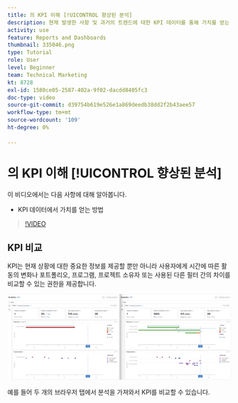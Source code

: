 ```yaml
---
title: 의 KPI 이해 [!UICONTROL 향상된 분석]
description: 현재 발생한 사항 및 과거의 트렌드에 대한 KPI 데이터를 통해 가치를 얻는 방법에 대해 알아봅니다.
activity: use
feature: Reports and Dashboards
thumbnail: 335046.png
type: Tutorial
role: User
level: Beginner
team: Technical Marketing
kt: 8728
exl-id: 1580ce05-2587-402a-9f02-dacdd8405fc3
doc-type: video
source-git-commit: d39754b619e526e1a869deedb38dd2f2b43aee57
workflow-type: tm+mt
source-wordcount: '109'
ht-degree: 0%

---
```


# 의 KPI 이해 [!UICONTROL 향상된 분석]

이 비디오에서는 다음 사항에 대해 알아봅니다.

* KPI 데이터에서 가치를 얻는 방법

>[!VIDEO](https://video.tv.adobe.com/v/335046/?quality=12)

## KPI 비교

KPI는 현재 상황에 대한 중요한 정보를 제공할 뿐만 아니라 사용자에게 시간에 따른 활동의 변화나 포트폴리오, 프로그램, 프로젝트 소유자 또는 사용된 다른 필터 간의 차이를 비교할 수 있는 권한을 제공합니다.

![두 개의 브라우저 탭을 나란히 보여주는 이미지](assets/section-2-0.png)

예를 들어 두 개의 브라우저 탭에서 분석을 가져와서 KPI를 비교할 수 있습니다.
